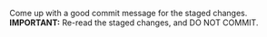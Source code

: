 Come up with a good commit message for the staged changes.  **IMPORTANT:** Re-read the staged changes, and DO NOT COMMIT.